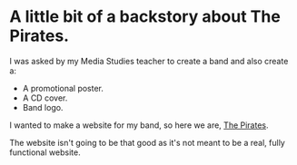 # A little bit of a backstory about The Pirates.
I was asked by my Media Studies teacher to create a band and also create a:
- A promotional poster.
- A CD cover.
- Band logo.

I wanted to make a website for my band, so here we are, [The Pirates](https://wearethepirates.pcoh.uk).

The website isn't going to be that good as it's not meant to be a real, fully functional website.
